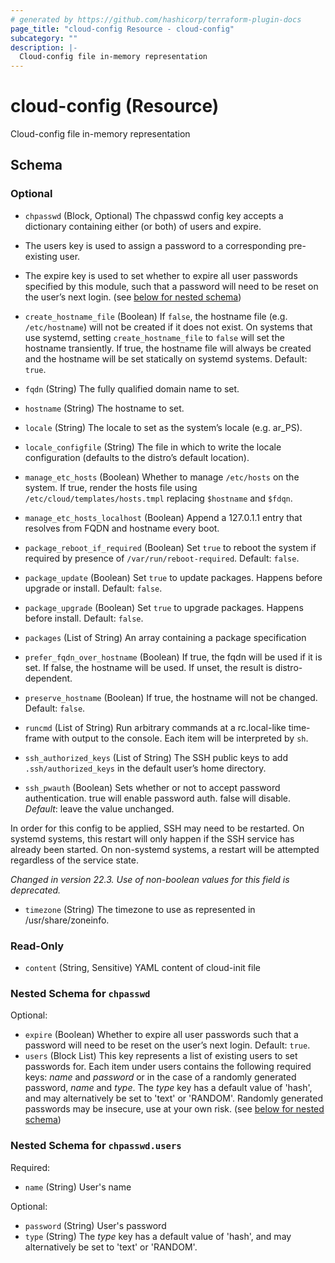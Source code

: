 ```yaml
---
# generated by https://github.com/hashicorp/terraform-plugin-docs
page_title: "cloud-config Resource - cloud-config"
subcategory: ""
description: |-
  Cloud-config file in-memory representation
---
```


# cloud-config (Resource)

Cloud-config file in-memory representation



<!-- schema generated by tfplugindocs -->
## Schema

### Optional

- `chpasswd` (Block, Optional) The chpasswd config key accepts a dictionary containing either (or both) of users and expire.

 - The users key is used to assign a password to a corresponding pre-existing user.
 - The expire key is used to set whether to expire all user passwords specified by this module, such that a password will need to be reset on the user’s next login. (see [below for nested schema](#nestedblock--chpasswd))
- `create_hostname_file` (Boolean) If `false`, the hostname file (e.g. `/etc/hostname`) will not be created if it does not exist. On systems that use systemd, setting `create_hostname_file` to `false` will set the hostname transiently. If true, the hostname file will always be created and the hostname will be set statically on systemd systems. Default: `true`.
- `fqdn` (String) The fully qualified domain name to set.
- `hostname` (String) The hostname to set.
- `locale` (String) The locale to set as the system’s locale (e.g. ar_PS).
- `locale_configfile` (String) The file in which to write the locale configuration (defaults to the distro’s default location).
- `manage_etc_hosts` (Boolean) Whether to manage `/etc/hosts` on the system. If true, render the hosts file using `/etc/cloud/templates/hosts.tmpl` replacing `$hostname` and `$fdqn`.
- `manage_etc_hosts_localhost` (Boolean) Append a 127.0.1.1 entry that resolves from FQDN and hostname every boot.
- `package_reboot_if_required` (Boolean) Set `true` to reboot the system if required by presence of `/var/run/reboot-required`. Default: `false`.
- `package_update` (Boolean) Set `true` to update packages. Happens before upgrade or install. Default: `false`.
- `package_upgrade` (Boolean) Set `true` to upgrade packages. Happens before install. Default: `false`.
- `packages` (List of String) An array containing a package specification
- `prefer_fqdn_over_hostname` (Boolean) If true, the fqdn will be used if it is set. If false, the hostname will be used. If unset, the result is distro-dependent.
- `preserve_hostname` (Boolean) If true, the hostname will not be changed. Default: `false`.
- `runcmd` (List of String) Run arbitrary commands at a rc.local-like time-frame with output to the console. Each item will be interpreted by `sh`.
- `ssh_authorized_keys` (List of String) The SSH public keys to add `.ssh/authorized_keys` in the default user’s home directory.
- `ssh_pwauth` (Boolean) Sets whether or not to accept password authentication. true will enable password auth. false will disable. *Default*: leave the value unchanged. 

In order for this config to be applied, SSH may need to be restarted. On systemd systems, this restart will only happen if the SSH service has already been started. On non-systemd systems, a restart will be attempted regardless of the service state.

_Changed in version 22.3. Use of non-boolean values for this field is deprecated._
- `timezone` (String) The timezone to use as represented in /usr/share/zoneinfo.

### Read-Only

- `content` (String, Sensitive) YAML content of cloud-init file

<a id="nestedblock--chpasswd"></a>
### Nested Schema for `chpasswd`

Optional:

- `expire` (Boolean) Whether to expire all user passwords such that a password will need to be reset on the user’s next login. Default: `true`.
- `users` (Block List) This key represents a list of existing users to set passwords for. Each item under users contains the following required keys: *name* and *password* or in the case of a randomly generated password, *name* and *type*. The *type* key has a default value of 'hash', and may alternatively be set to 'text' or 'RANDOM'. Randomly generated passwords may be insecure, use at your own risk. (see [below for nested schema](#nestedblock--chpasswd--users))

<a id="nestedblock--chpasswd--users"></a>
### Nested Schema for `chpasswd.users`

Required:

- `name` (String) User's name

Optional:

- `password` (String) User's password
- `type` (String) The *type* key has a default value of 'hash', and may alternatively be set to 'text' or 'RANDOM'.
